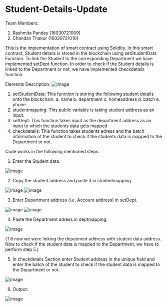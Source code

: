 # Student-Details-Update

Team Members:
1. Rashmita Pandey (16030721009)
2. Chandan Thakur (16030721010)

This is the implementation of smart contract using Solidity. In this smart contract, Student details is stored in the blockchain using setStudentData Function. To link the Student to the corresponding Department we have implemented setDept function. In order to check if the Student details is linked to the Department or not, we have implemented checkdetails function.

Elements Description:
![image](https://user-images.githubusercontent.com/49206219/173084967-a736e086-4d4c-47b3-bdff-86928f68d61d.png)

1. setStudentData: This function is storing the following student details onto the blockchain.
    a. name
    b. department
    c. homeaddress
    d. batch
    e. phone
2. studentmapping: This public variable is taking student address as an input.
3. setDept: This function takes input as the department address as an input to which the students data gets mapped
4. checkdetails: This function takes students adress and the batch information of the student to check if the students data is mapped to the Department or not.

Code works in the following mentioned steps:
1. Enter the Student data.

![image](https://user-images.githubusercontent.com/49206219/173085548-af1d771d-1749-43f5-b407-7d6b96a64103.png)

2. Copy the student address and paste it in studentmapping.

![image](https://user-images.githubusercontent.com/49206219/173087129-03216e46-8df0-41ea-bd86-8bd0f023e369.png)
![image](https://user-images.githubusercontent.com/49206219/173087723-feeb177a-e56e-46d4-a47e-6e10c0798b3d.png)

3. Enter Department address (i.e. Account address) in setDept.

![image](https://user-images.githubusercontent.com/49206219/173090793-17234baf-c1c2-4faa-97ff-da2267196a9f.png)
![image](https://user-images.githubusercontent.com/49206219/173090913-02112d65-bf00-44be-897b-1452370b7a48.png)

4. Paste the Department adress in deptmapping.

![image](https://user-images.githubusercontent.com/49206219/173091390-693a5ba2-ba13-4889-b49e-c5c1ad5159a5.png)

(Till now we were linking the depatment address with student data address. Now to check if the student data is mapped to the Department, we have to perform step 5.)

5. In checkdetails Section enter Student address in the unique field and enter the batch of the student to check if the student data is mapped to the Department or not.

![image](https://user-images.githubusercontent.com/49206219/173092578-769ba71e-8c4d-4856-b2ea-05baaa664466.png)

6. Output:

![image](https://user-images.githubusercontent.com/49206219/173092868-f466087a-b261-4cd4-a8da-4038dbc6c1f4.png)






